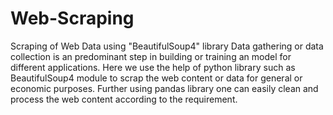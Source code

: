 # Web-Scraping
Scraping of Web Data using "BeautifulSoup4" library
Data gathering or data collection is an predominant step in building or training an model for different applications.
Here we use the help of python library such as BeautifulSoup4 module to scrap the web content or data for general or economic purposes.
Further using pandas library one can easily clean and process the web content according to the requirement.
